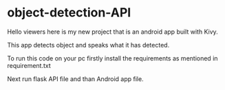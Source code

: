 # object-detection-API

Hello viewers here is my new project that is an android app built with Kivy.

This app detects object and speaks what it has detected.

To run this code on your pc firstly install the requirements as mentioned in requirement.txt

Next run flask API file and than Android app file.
